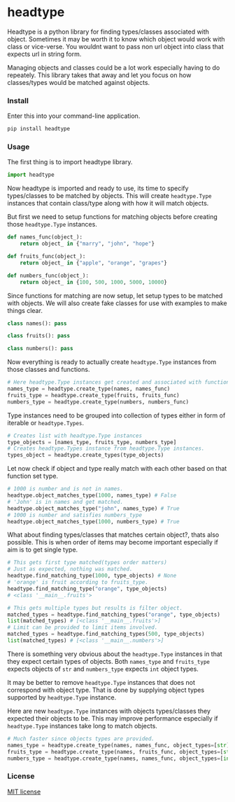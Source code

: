 # headtype
Headtype is a python library for finding types/classes associated with
object. Sometimes it may be worth it to know which object would work with
class or vice-verse. You wouldnt want to pass non url object into class
that expects url in string form.

Managing objects and classes could be a lot work especially having to do
repeately. This library takes that away and let you focus on how 
classes/types would be matched against objects.

### Install
Enter this into your command-line application.
```bash
pip install headtype
```

### Usage
The first thing is to import headtype library.
```python
import headtype
```

Now headtype is imported and ready to use, its time to specify types/classes
to be matched by objects. This will create `headtype.Type` instances that contain 
class/type along with how it will match objects.

But first we need to setup functions for matching objects before creating 
those `headtype.Type` instances.
```python
def names_func(object_):
    return object_ in {"marry", "john", "hope"}

def fruits_func(object_):
    return object_ in {"apple", "orange", "grapes"}

def numbers_func(object_):
    return object_ in {100, 500, 1000, 5000, 10000}
```

Since functions for matching are now setup, let setup types to be matched
with objects. We will also create fake classes for use with examples to 
make things clear.
```python
class names(): pass

class fruits(): pass

class numbers(): pass
```

Now everything is ready to actually create `headtype.Type` instances from 
those classes and functions.
```python
# Here headtype.Type instances get created and associated with functions.
names_type = headtype.create_type(names, names_func)
fruits_type = headtype.create_type(fruits, fruits_func)
numbers_type = headtype.create_type(numbers, numbers_func)
```

Type instances need to be grouped into collection of types either
in form of iterable or `headtype.Types`. 
```python 
# Creates list with headtype.Type instances
type_objects = [names_type, fruits_type, numbers_type]
# Creates headtype.Types instance from headtype.Type instances.
types_object = headtype.create_types(type_objects)
```

Let now check if object and type really match with each other based on
that function set type.
```python
# 1000 is number and is not in names.
headtype.object_matches_type(1000, names_type) # False
# 'John' is in names and get matched.
headtype.object_matches_type("john", names_type) # True
# 1000 is number and satisfies numbers_type
headtype.object_matches_type(1000, numbers_type) # True
```

What about finding types/classes that matches certain object?, thats also
possible. This is when order of items may become important especially if
aim is to get single type.
```python
# This gets first type matched(types order matters)
# Just as expected, nothing was matched.
headtype.find_matching_type(1000, type_objects) # None
# 'orange' is fruit according to fruits_type.
headtype.find_matching_type("orange", type_objects) 
# <class '__main__.fruits'>

# This gets multiple types but results is filter object.
matched_types = headtype.find_matching_types("orange", type_objects) 
list(matched_types) # [<class '__main__.fruits'>]
# Limit can be provided to limit items involved.
matched_types = headtype.find_matching_types(500, type_objects) 
list(matched_types) # [<class '__main__.numbers'>]
```

There is something very obvious about the `headtype.Type` instances in 
that they expect certain types of objects. Both `names_type` and 
`fruits_type` expects objects of `str` and `numbers_type` expects `int` 
object types.

It may be better to remove `headtype.Type` instances that does not 
correspond with object type. That is done by supplying object types
supported by `headtype.Type` instance.

Here are new `headtype.Type` instances with objects types/classes they
expected their objects to be. This may improve performance especially
if `headtype.Type` instances take long to match objects.
```python
# Much faster since objects types are provided.
names_type = headtype.create_type(names, names_func, object_types=[str])
fruits_type = headtype.create_type(names, fruits_func, object_types=[str])
numbers_type = headtype.create_type(names, names_func, object_types=[int])
```

### License
[MIT license](https://github.com/sekgobela-kevin/headtype/blob/main/LICENSE)